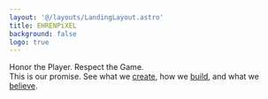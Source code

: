 ```yaml
---
layout: '@/layouts/LandingLayout.astro'
title: EHRENPiXEL
background: false
logo: true
---
```


Honor the Player. Respect the Game.\
This is our promise. See what we [create](/projects/), how we [build](/posts/), and what we [believe](/about/).
